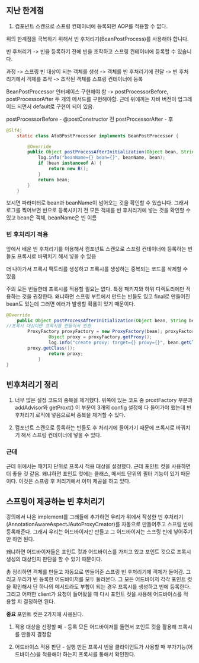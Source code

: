 ## 지난 한계점
1. 컴포넌트 스캔으로 스프링 컨테이너에 등록되면 AOP를 적용할 수 없다.

위의 한계점을 극복하기 위해서 빈 후처리기(BeanPostProcess)를 사용해야 합니다.

빈 후처리기 -> 빈을 등록하기 전에 빈을 조작하고 스프링 컨테이너에 등록할 수 있습니다.

과정
-> 스프링 빈 대상이 되는 객체를 생성 
-> 객체를 빈 후처리기에 전달
-> 빈 후처리기에서 객체를 조작
-> 조작된 객체를 스프링 컨테이너에 등록

BeanPostProcessor 인터페이스 구현해야 함
-> postProcessorBefore, postProcessorAfter 두 개의 메서드를 구현해야함.
근데 위에꺼는 자바 버전이 업그레이드 되면서 default로 구현이 되어 있음.

postProcessorBefore - @postConstructor 전
postProcessorAfter - 후

~~~java
@Slf4j
    static class AtoBPostProcessor implements BeanPostProcessor {

        @Override
        public Object postProcessAfterInitialization(Object bean, String beanName) throws BeansException {
            log.info("beanName={} bean={}", beanName, bean);
            if (bean instanceof A) {
                return new B();
            }
            return bean;
        }
    }
~~~

보시면 파라미터로 bean과 beanName이 넘어오는 것을 확인할 수 있습니다.
그래서 로그를 찍어보면 빈으로 등록시키기 전 모든 객체를 빈 후처리기에 넣는 것을 확인할 수 있고 bean은 객체, beanName은 빈 이름

### 빈 후처리기 적용
앞에서 배운 빈 후처리기를 이용해서 컴포넌트 스캔으로 스프링 컨테이너에 등록하는 빈들도 프록시로 바꿔치기 해서 넣을 수 있음

더 나아가서 프록시 팩토리를 생성하고 프록시를 생성하는 중복되는 코드를 삭제할 수 있음

주의
모든 빈들한테 프록시를 적용할 필요는 없다. 특정 패키지와 하위 디렉토리에만 적용하는 것을 권장한다. 왜냐하면 스프링 부트에서 만드는 빈들도 있고 final로 만들어진 bean도 있는데 그러면 에러가 발생할 확룔이 있기 때문이다.

~~~java
@Override
    public Object postProcessAfterInitialization(Object bean, String beanName) throws BeansException {
//프록시 대상이면 프록시를 만들어서 반환
        ProxyFactory proxyFactory = new ProxyFactory(bean); proxyFactory.addAdvisor(advisor);
                Object proxy = proxyFactory.getProxy();
                log.info("create proxy: target={} proxy={}", bean.getClass(),
        proxy.getClass());
                return proxy;
            }
}
~~~

## 빈후처리기 정리
1. 너무 많은 설정 코드의 중복을 제거했다. 위쪽에 있는 코드 중 proxtFactory 부분과 addAdvisor와 getProxt() 이 부분이 3개의 config 설정에 다 들어가야 했는데 빈 후처리기 로직에 넣음으로써 중복을 제거할 수 있다.

2. 컴포넌트 스캔으로 등록하는 빈들도 후 처리기에 들어가기 때문에 프록시로 바꿔치기 해서 스프링 컨테이너에 넣을 수 있다.

### 근데
근데 위에서는 패키지 단위로 프록시 적용 대상을 설정했다. 근데 포인트 컷을 사용하면 더 좋을 것 같음. 왜냐하면 포인트 컷에는 클래스, 메서드 단위의 필터 기능이 있기 때문이다. 이것은 스프링 후 처리기에서 이미 제공을 하고 있다.

## 스프링이 제공하는 빈 후처리기
강의에서 나온 implement를 그래들에 추가하면 우리가 위에서 작성한 빈 후처리기(AnnotationAwareAspectJAutoProxyCreator)를 자동으로 만들어주고 스프링 빈에 등록해준다. 그래서 우리는 어드바이저만 만들고 그 어드바이저는 스프링 빈에 넣어주기만 하면 된다.

왜냐하면 어드바이저들은 포인트 컷과 어드바이스를 가지고 있고 포인트 컷으로 프록시 생성의 대상인지 판단을 할 수 있기 때문이다. 

총 정리하면 객체를 만들고 자동으로 만들어준 스프링 빈 후처리기에 객체가 들어감. 그리고 우리가 빈 등록한 어드바이저를 모두 둘러본다. 그 모든 어드바이저 각각 포인트 컷을 확인해서 단 하나의 메서드라도 부합이 되는 경우 프록시를 생성하고 빈에 등록한다. 그리고 어떠한 client가 요청이 들어왔을 때 다시 포인트 컷을 사용해 어드바이스를 적용할 지 결정하면 된다.

**중요**
포인트 컷은 2가지에 사용된다.
1. 적용 대상을 선정할 때 - 등록
모든 어드바이저를 돌면서 포인트 컷을 활용해 프록시를 만들지 결정함

2. 어드바이스 적용 판단 - 실행
만든 프록시 빈을 클라이언트가 사용할 때 부가기능(어드바이스)을 적용해야 하는지 프록시를 통해서 확인한다.
